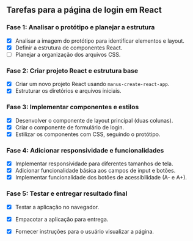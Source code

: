 ## Tarefas para a página de login em React

### Fase 1: Analisar o protótipo e planejar a estrutura
- [x] Analisar a imagem do protótipo para identificar elementos e layout.
- [x] Definir a estrutura de componentes React.
- [ ] Planejar a organização dos arquivos CSS.

### Fase 2: Criar projeto React e estrutura base
- [x] Criar um novo projeto React usando `manus-create-react-app`.
- [x] Estruturar os diretórios e arquivos iniciais.

### Fase 3: Implementar componentes e estilos
- [x] Desenvolver o componente de layout principal (duas colunas).
- [x] Criar o componente de formulário de login.
- [x] Estilizar os componentes com CSS, seguindo o protótipo.

### Fase 4: Adicionar responsividade e funcionalidades
- [x] Implementar responsividade para diferentes tamanhos de tela.
- [x] Adicionar funcionalidade básica aos campos de input e botões.
- [x] Implementar funcionalidade dos botões de acessibilidade (A- e A+).

### Fase 5: Testar e entregar resultado final
- [x] Testar a aplicação no navegador.
- [x] Empacotar a aplicação para entrega.
- [x] Fornecer instruções para o usuário visualizar a página.

